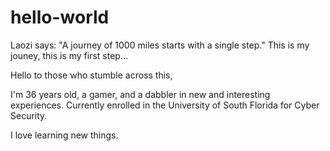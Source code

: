 # hello-world
Laozi says: "A journey of 1000 miles starts with a single step." This is my jouney, this is my first step...

Hello to those who stumble across this,

I'm 36 years old, a gamer, and a dabbler in new and interesting experiences.
Currently enrolled in the University of South Florida for Cyber Security. 
 
I love learning new things.
